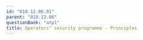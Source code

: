 ```yaml
---
id: "010.12.06.01"
parent: "010.12.06"
questionBank: "atpl"
title: Operators" security programme - Principles
---
```

